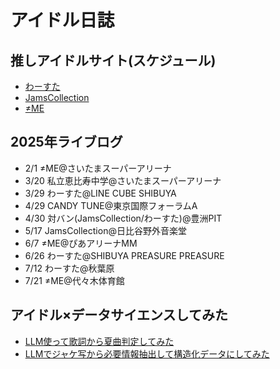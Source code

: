 # アイドル日誌

## 推しアイドルサイト(スケジュール)

- [わーすた](https://wa-suta.world/schedule/)
- [JamsCollection](https://jamscollection.jp/#/#calender_info)
- [≠ME](https://not-equal-me.jp/schedule/)

## 2025年ライブログ

- 2/1 ≠ME@さいたまスーパーアリーナ
- 3/20 私立恵比寿中学@さいたまスーパーアリーナ
- 3/29 わーすた@LINE CUBE SHIBUYA
- 4/29 CANDY TUNE@東京国際フォーラムA
- 4/30 対バン(JamsCollection/わーすた)@豊洲PIT
- 5/17 JamsCollection@日比谷野外音楽堂
- 6/7 ≠ME@ぴあアリーナMM
- 6/26 わーすた@SHIBUYA PREASURE PREASURE
- 7/12 わーすた@秋葉原
- 7/21 ≠ME@代々木体育館

## アイドル×データサイエンスしてみた

- [LLM使って歌詞から夏曲判定してみた](夏曲判定/README.md)
- [LLMでジャケ写から必要情報抽出して構造化データにしてみた](ジャケ写から構造化データを作る/README.md)